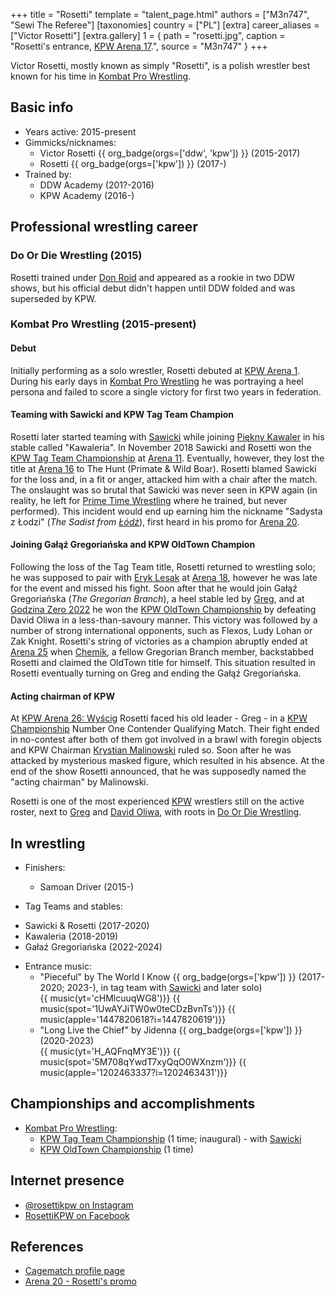 +++
title = "Rosetti"
template = "talent_page.html"
authors = ["M3n747", "Sewi The Referee"]
[taxonomies]
country = ["PL"]
[extra]
career_aliases = ["Victor Rosetti"]
[extra.gallery]
1 = { path = "rosetti.jpg", caption = "Rosetti's entrance, [KPW Arena 17](@/e/kpw/2021-08-21-kpw-arena-17-odrodzenie.md).", source = "M3n747" }
+++

Victor Rosetti, mostly known as simply "Rosetti", is a polish wrestler best known for his time in [Kombat Pro Wrestling](@/o/kpw.md).

## Basic info

* Years active: 2015-present
* Gimmicks/nicknames:
  - Victor Rosetti {{ org_badge(orgs=['ddw', 'kpw']) }} (2015-2017)
  - Rosetti {{ org_badge(orgs=['kpw']) }} (2017-)
* Trained by:
  - DDW Academy (201?-2016)
  - KPW Academy (2016-)
 
## Professional wrestling career

### Do Or Die Wrestling (2015)

Rosetti trained under [Don Roid](@/w/don-roid.md) and appeared as a rookie in two DDW shows, but his official debut didn't happen until DDW folded and was superseded by KPW.

### Kombat Pro Wrestling (2015-present)

#### Debut

Initially performing as a solo wrestler, Rosetti debuted at [KPW Arena 1](@/e/kpw/2016-02-27-kpw-arena-1.md). During his early days in [Kombat Pro Wrestling](@/o/kpw.md) he was portraying a heel persona and failed to score a single victory for first two years in federation.

#### Teaming with Sawicki and KPW Tag Team Champion

Rosetti later started teaming with [Sawicki](@/w/sawicki.md) while joining [Piękny Kawaler](@/w/piekny-kawaler.md) in his stable called "Kawaleria". In November 2018 Sawicki and Rosetti won the [KPW Tag Team Championship](@/c/kpw-tag-team-championship.md) at [Arena 11](@/e/kpw/2018-11-03-kpw-arena-11-podwojne-zagrozenie.md). Eventually, however, they lost the title at [Arena 16](@/e/kpw/2020-02-01-kpw-arena-16-polowanie.md) to The Hunt (Primate & Wild Boar). Rosetti blamed Sawicki for the loss and, in a fit or anger, attacked him with a chair after the match. The onslaught was so brutal that Sawicki was never seen in KPW again (in reality, he left for [Prime Time Wrestling](@/o/ptw.md) where he trained, but never performed). This incident would end up earning him the nickname "Sadysta z Łodzi" (_The Sadist from [Łódź][boat-city]_), first heard in his promo for [Arena 20](@/e/kpw/2022-12-16-kpw-arena-20.md).

#### Joining Gałąź Gregoriańska and KPW OldTown Champion 

Following the loss of the Tag Team title, Rosetti returned to wrestling solo; he was supposed to pair with [Eryk Lesak](@/w/eryk-lesak.md) at [Arena 18](2022-03-18-kpw-arena-18-powrot-do-przyszlosci.md), however he was late for the event and missed his fight. Soon after that he would join Gałąź Gregoriańska (_The Gregorian Branch_), a heel stable led by [Greg](@/w/greg.md), and at [Godzina Zero 2022](@/e/kpw/2022-09-17-kpw-godzina-zero-2022.md) he won the [KPW OldTown Championship](@/c/kpw-old-town-championship.md) by defeating David Oliwa in a less-than-savoury manner. This victory was followed by a number of strong international opponents, such as Flexos, Ludy Lohan or Zak Knight. Rosetti's string of victories as a champion abruptly ended at [Arena 25](2024-05-17-kpw-arena-25.md) when [Chemik](@/w/chemik.md), a fellow Gregorian Branch member, backstabbed Rosetti and claimed the OldTown title for himself. This situation resulted in Rosetti eventually turning on Greg and ending the Gałąź Gregoriańska.

#### Acting chairman of KPW

At [KPW Arena 26: Wyścig](@/e/kpw/2024-11-15-kpw-arena-26.md) Rosetti faced his old leader - Greg - in a [KPW Championship](@/c/kpw-championship.md) Number One Contender Qualifying Match. Their fight ended in no-contest after both of them got involved in a brawl with foregin objects and KPW Chairman [Krystian Malinowski](@/w/krystian-malinowski.md) ruled so. Soon after he was attacked by mysterious masked figure, which resulted in his absence. At the end of the show Rosetti announced, that he was supposedly named the "acting chairman" by Malinowski.

Rosetti is one of the most experienced [KPW](@/o/kpw.md) wrestlers still on the active roster, next to [Greg](@/w/greg.md) and [David Oliwa](@/w/david-oliwa.md), with roots in [Do Or Die Wrestling](@/o/ddw.md). 


## In wrestling

* Finishers:
  - Samoan Driver (2015-)

* Tag Teams and stables:
- Sawicki & Rosetti (2017-2020)
- Kawaleria (2018-2019)
- Gałaź Gregoriańska (2022-2024)

* Entrance music:
  - "Pieceful" by The World I Know
 {{ org_badge(orgs=['kpw']) }} (2017-2020; 2023-), in tag team with [Sawicki](@/w/sawicki.md) and later solo) <br>
 {{ music(yt='cHMlcuuqWG8')}}
 {{ music(spot='1UwAYJiTW0w0teCDzBvnTs')}}
 {{ music(apple='1447820618?i=1447820619')}}
  - "Long Live the Chief" by Jidenna
 {{ org_badge(orgs=['kpw']) }} (2020-2023) <br>
 {{ music(yt='H_AQFnqMY3E')}}
 {{ music(spot='5M708qYwdT7xyQqO0WXnzm')}}
 {{ music(apple='1202463337?i=1202463431')}}

## Championships and accomplishments

* [Kombat Pro Wrestling](@/o/kpw.md):
  - [KPW Tag Team Championship](@/c/kpw-tag-team-championship.md) (1 time; inaugural) - with [Sawicki](@/w/sawicki.md)
  - [KPW OldTown Championship](@/c/kpw-old-town-championship.md) (1 time)

## Internet presence

* [@rosettikpw on Instagram](https://www.instagram.com/rosettikpw/)
* [RosettiKPW on Facebook](https://www.facebook.com/RosettiKPW/)

## References

* [Cagematch profile page](https://www.cagematch.net/?id=2&nr=19710)
* [Arena 20 - Rosetti's promo](https://www.youtube.com/watch?v=09uuL1EIZaw)

[boat-city]: https://en.wikipedia.org/wiki/%C5%81%C3%B3d%C5%BA
